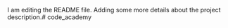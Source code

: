 I am editing the README file. Adding some more details about the project description.# code_academy
